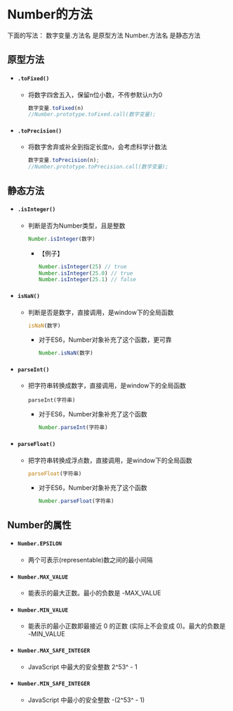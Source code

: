 # Number的方法

下面的写法：
数字变量.方法名 是原型方法
Number.方法名 是静态方法

## 原型方法

- #### `.toFixed()`
    - 将数字四舍五入，保留n位小数，不传参默认n为0
        ```js
        数字变量.toFixed(n)
        //Number.prototype.toFixed.call(数字变量);
        ```

- #### `.toPrecision()`
    - 将数字舍弃或补全到指定长度n，会考虑科学计数法
        ```js
        数字变量.toPrecision(n);
        //Number.prototype.toPrecision.call(数字变量);
        ```

## 静态方法

- #### `.isInteger()`
    - 判断是否为Number类型，且是整数
        ```js
        Number.isInteger(数字)
        ```
        - 【例子】
            ```js
            Number.isInteger(25) // true
            Number.isInteger(25.0) // true
            Number.isInteger(25.1) // false
            ```

- #### `isNaN()`
    - 判断是否是数字，直接调用，是window下的全局函数
        ```js
        isNaN(数字)
        ```
        - 对于ES6，Number对象补充了这个函数，更可靠
            ```js
            Number.isNaN(数字)
            ```

- #### `parseInt()`
    - 把字符串转换成数字，直接调用，是window下的全局函数
        ```
        parseInt(字符串)
        ```
        - 对于ES6，Number对象补充了这个函数
            ```js
            Number.parseInt(字符串)
            ```

- #### `parseFloat()`

    - 把字符串转换成浮点数，直接调用，是window下的全局函数
        ```js
        parseFloat(字符串)
        ```
        - 对于ES6，Number对象补充了这个函数
            ```js
            Number.parseFloat(字符串)
            ```

## Number的属性

- #### `Number.EPSILON`
    - 两个可表示(representable)数之间的最小间隔

- #### `Number.MAX_VALUE`
    - 能表示的最大正数。最小的负数是 -MAX_VALUE

- #### `Number.MIN_VALUE`
    - 能表示的最小正数即最接近 0 的正数 (实际上不会变成 0)。最大的负数是 -MIN_VALUE

- #### `Number.MAX_SAFE_INTEGER`
    - JavaScript 中最大的安全整数 2^53^ - 1

- #### `Number.MIN_SAFE_INTEGER`
    - JavaScript 中最小的安全整数 -(2^53^ - 1)
